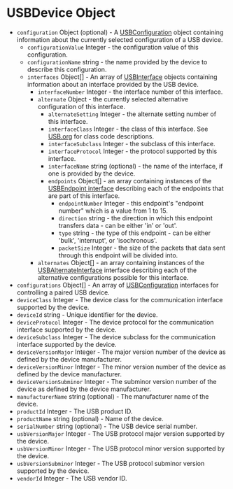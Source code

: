 # USBDevice Object

* `configuration` Object (optional) - A [USBConfiguration](https://developer.mozilla.org/en-US/docs/Web/API/USBConfiguration) object containing information about the currently selected configuration of a USB device.
  * `configurationValue` Integer - the configuration value of this configuration.
  * `configurationName` string - the name provided by the device to describe this configuration.
  * `interfaces` Object[] - An array of [USBInterface](https://developer.mozilla.org/en-US/docs/Web/API/USBInterface) objects containing information about an interface provided by the USB device.
    * `interfaceNumber` Integer - the interface number of this interface.
    * `alternate` Object - the currently selected alternative configuration of this interface.
      * `alternateSetting` Integer - the alternate setting number of this interface.
      * `interfaceClass` Integer - the class of this interface. See [USB.org](https://www.usb.org/defined-class-codes) for class code descriptions.
      * `interfaceSubclass` Integer - the subclass of this interface.
      * `interfaceProtocol` Integer - the protocol supported by this interface.
      * `interfaceName` string (optional) - the name of the interface, if one is provided by the device.
      * `endpoints` Object[] - an array containing instances of the [USBEndpoint interface](https://developer.mozilla.org/en-US/docs/Web/API/USBEndpoint) describing each of the endpoints that are part of this interface.
        * `endpointNumber` Integer - this endpoint's "endpoint number" which is a value from 1 to 15.
        * `direction` string - the direction in which this endpoint transfers data - can be either 'in' or 'out'.
        * `type` string - the type of this endpoint - can be either 'bulk', 'interrupt', or 'isochronous'.
        * `packetSize` Integer - the size of the packets that data sent through this endpoint will be divided into.
    * `alternates` Object[] - an array containing instances of the [USBAlternateInterface](https://developer.mozilla.org/en-US/docs/Web/API/USBAlternateInterface) interface describing each of the alternative configurations possible for this interface.
* `configurations` Object[] - An array of [USBConfiguration](https://developer.mozilla.org/en-US/docs/Web/API/USBConfiguration) interfaces for controlling a paired USB device.
* `deviceClass` Integer - The device class for the communication interface supported by the device.
* `deviceId` string - Unique identifier for the device.
* `deviceProtocol` Integer - The device protocol for the communication interface supported by the device.
* `deviceSubclass` Integer - The device subclass for the communication interface supported by the device.
* `deviceVersionMajor` Integer - The major version number of the device as defined by the device manufacturer.
* `deviceVersionMinor` Integer - The minor version number of the device as defined by the device manufacturer.
* `deviceVersionSubminor` Integer - The subminor version number of the device as defined by the device manufacturer.
* `manufacturerName` string (optional) - The manufacturer name of the device.
* `productId` Integer - The USB product ID.
* `productName` string (optional) - Name of the device.
* `serialNumber` string (optional) - The USB device serial number.
* `usbVersionMajor` Integer - The USB protocol major version supported by the device.
* `usbVersionMinor` Integer - The USB protocol minor version supported by the device.
* `usbVersionSubminor` Integer - The USB protocol subminor version supported by the device.
* `vendorId` Integer - The USB vendor ID.
